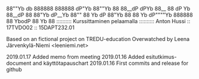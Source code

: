 
88""Yb    db    888888 888888  dP"Yb  88""Yb 88
88__dP   dPYb   88__     88   dP   Yb 88__dP 88
88"Yb   dP__Yb  88""     88   Yb   dP 88"Yb  88
88  Yb dP""""Yb 888888   88    YbodP  88  Yb 88
:::::::::: Kurssittaminen pelaamalla ::::::::::
    Anton Hussi :: 17TVDO02 :: 15DAPT232.01

Based on an fictional project on TREDU-education
Overwatched by Leena Järvenkylä-Niemi <leeniemi.net>

2019.01.17  Added memo from meeting
2019.01.16  Added esitutkimus-document and käyttötapauschart
2019.01.16  First commits and release for github
